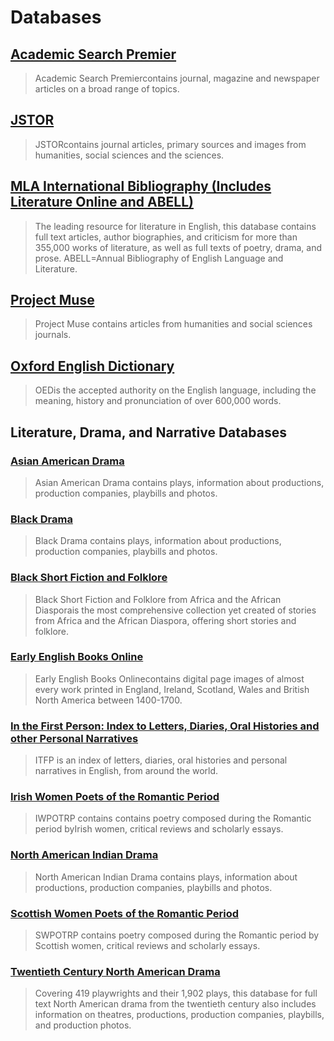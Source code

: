 # Databases

## [Academic Search Premier](https://web.archive.org/web/20150906075656/http:/summit.csuci.edu:2048/login?url=http://search.ebscohost.com/login.aspx?authtype=ip,uid&profile=ehost&defaultdb=aph)

> Academic Search Premiercontains journal, magazine and newspaper articles on a broad range of topics.

## [JSTOR](https://web.archive.org/web/20150906075656/http:/summit.csuci.edu:2048/login?url=http://www.jstor.org/search)

> JSTORcontains journal articles, primary sources and images from humanities, social sciences and the sciences.

## [MLA International Bibliography \(Includes Literature Online and ABELL\)](https://web.archive.org/web/20150906075656/http:/literature.proquest.com/)

> The leading resource for literature in English, this database contains full text articles, author biographies, and criticism for more than 355,000 works of literature, as well as full texts of poetry, drama, and prose. ABELL=Annual Bibliography of English Language and Literature.

## [Project Muse](https://web.archive.org/web/20150906075656/http:/summit.csuci.edu:2048/login?url=http://muse.jhu.edu/)

> Project Muse contains articles from humanities and social sciences journals.

## [Oxford English Dictionary](https://web.archive.org/web/20150906075656/http:/summit.csuci.edu:2048/login?url=http://www.oed.com)

> OEDis the accepted authority on the English language, including the meaning, history and pronunciation of over 600,000 words.

## Literature, Drama, and Narrative Databases

### [Asian American Drama](https://web.archive.org/web/20150906080746/http:/summit.csuci.edu:2048/login?url=http://solomon.aadr.alexanderstreet.com)

> Asian American Drama contains plays, information about productions, production companies, playbills and photos.

### [Black Drama](https://web.archive.org/web/20150906080746/http:/summit.csuci.edu:2048/login?url=http://solomon.bld2.alexanderstreet.com/)

> Black Drama contains plays, information about productions, production companies, playbills and photos.

### [Black Short Fiction and Folklore](https://web.archive.org/web/20150906080746/http:/summit.csuci.edu:2048/login?url=http://lit.alexanderstreet.com/blfi/)

> Black Short Fiction and Folklore from Africa and the African Diasporais the most comprehensive collection yet created of stories from Africa and the African Diaspora, offering short stories and folklore.

### [Early English Books Online](https://web.archive.org/web/20150906080746/http:/summit.csuci.edu:2048/login?url=http://eebo.chadwyck.com/home)

> Early English Books Onlinecontains digital page images of almost every work printed in England, Ireland, Scotland, Wales and British North America between 1400-1700.

### [In the First Person: Index to Letters, Diaries, Oral Histories and other Personal Narratives](https://web.archive.org/web/20150906080746/http:/summit.csuci.edu:2048/login?url=http://www.inthefirstperson.com)

> ITFP is an index of letters, diaries, oral histories and personal narratives in English, from around the world.

### [Irish Women Poets of the Romantic Period](https://web.archive.org/web/20150906080746/http:/summit.csuci.edu:2048/login?url=http://lit.alexanderstreet.com/iwrp/)

> IWPOTRP contains contains poetry composed during the Romantic period byIrish women, critical reviews and scholarly essays.

### [North American Indian Drama](https://web.archive.org/web/20150906080746/http:/summit.csuci.edu:2048/login?url=http://wlit.alexanderstreet.com)

> North American Indian Drama contains plays, information about productions, production companies, playbills and photos.

### [Scottish Women Poets of the Romantic Period](https://web.archive.org/web/20150906080746/http:/summit.csuci.edu:2048/login?url=http://wlit.alexanderstreet.com)

> SWPOTRP contains poetry composed during the Romantic period by Scottish women, critical reviews and scholarly essays.

### [Twentieth Century North American Drama](https://web.archive.org/web/20150906080746/http:/summit.csuci.edu:2048/login?url=http://nad2.alexanderstreet.com/)

> Covering 419 playwrights and their 1,902 plays, this database for full text North American drama from the twentieth century also includes information on theatres, productions, production companies, playbills, and production photos.



